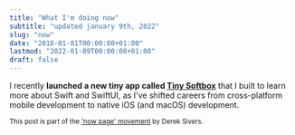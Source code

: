 ```yaml
---
title: "What I'm doing now"
subtitle: "updated january 9th, 2022"
slug: "now"
date: "2018-01-01T00:00:00+01:00"
lastmod: "2022-01-09T00:00:00+01:00"
draft: false
---
```


I recently **launched a new tiny app called [Tiny Softbox](/tiny-softbox-announcement/)** that I built to learn more about Swift and SwiftUI, as I've shifted careers from cross-platform mobile development to native iOS (and macOS) development.

<small>This post is part of the ['now page' movement](https://nownownow.com/about) by Derek Sivers.</small>
